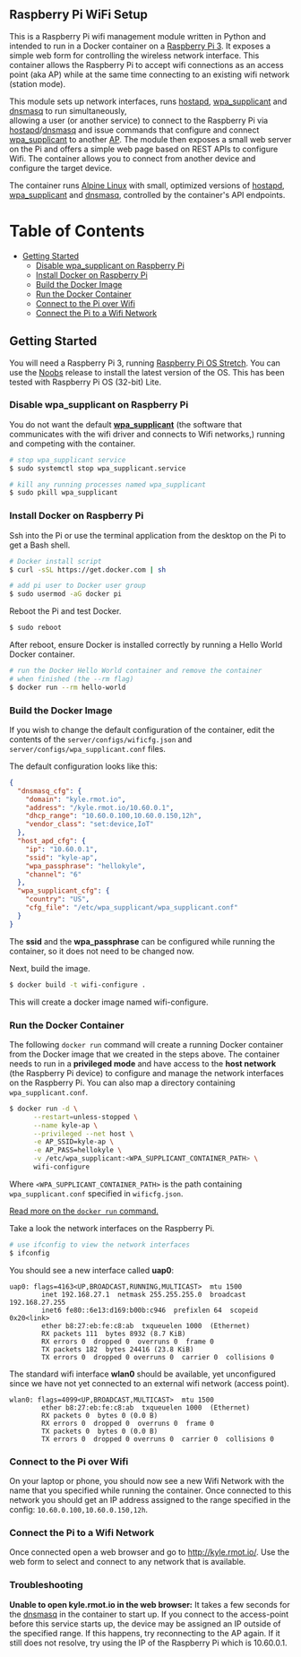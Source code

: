## Raspberry Pi WiFi Setup

This is a Raspberry Pi wifi management module written in Python and intended to run in a 
Docker container on a [Raspberry Pi 3](https://amzn.to/2jfXhCA). It exposes a simple web form for 
controlling the wireless network interface. This container allows the Raspberry Pi to accept wifi connections 
as an access point (aka AP) while at the same time connecting to an existing wifi network (station mode).

This module sets up network interfaces, runs [hostapd], [wpa_supplicant] and [dnsmasq] to run simultaneously,  
allowing a user (or another service) to connect to the Raspberry Pi via [hostapd]/[dnsmasq] and issue commands 
that configure and connect [wpa_supplicant] to another [AP]. The module then exposes a small web server on the Pi 
and offers a simple web page based on REST APIs to configure Wifi. The container allows you to connect from another 
device and configure the target device.

The container runs [Alpine Linux](https://alpinelinux.org/) with small, optimized versions of [hostapd], 
[wpa_supplicant] and [dnsmasq], controlled by the container's API endpoints.

Table of Contents
=================
      
* [Getting Started](#getting-started)
    * [Disable wpa_supplicant on Raspberry Pi](#disable-wpa_supplicant-on-raspberry-pi)
    * [Install Docker on Raspberry Pi](#install-docker-on-raspberry-pi)
    * [Build the Docker Image](#build-the-docker-image)
    * [Run the Docker Container](#run-the-docker-container)
    * [Connect to the Pi over Wifi](#connect-to-the-pi-over-wifi)
    * [Connect the Pi to a Wifi Network](#connect-the-pi-to-a-wifi-network)


## Getting Started

You will need a Raspberry Pi 3, running [Raspberry Pi OS Stretch](https://www.raspberrypi.org/downloads/raspberry-pi-os/). 
You can use the [Noobs] release to install the latest version of the OS. 
This has been tested with Raspberry Pi OS (32-bit) Lite.

### Disable wpa_supplicant on Raspberry Pi

You do not want the default **[wpa_supplicant]** (the software that communicates
with the wifi driver and connects to Wifi networks,) running and competing
with the container.

```bash
# stop wpa_supplicant service
$ sudo systemctl stop wpa_supplicant.service

# kill any running processes named wpa_supplicant
$ sudo pkill wpa_supplicant
```

### Install Docker on Raspberry Pi

Ssh into the Pi or use the terminal application from the desktop on the Pi
to get a Bash shell.

```bash
# Docker install script
$ curl -sSL https://get.docker.com | sh

# add pi user to Docker user group
$ sudo usermod -aG docker pi
```

Reboot the Pi and test Docker.

```bash
$ sudo reboot
```

After reboot, ensure Docker is installed correctly by running a Hello World
Docker container.

```bash
# run the Docker Hello World container and remove the container
# when finished (the --rm flag)
$ docker run --rm hello-world
```

### Build the Docker Image

If you wish to change the default configuration of the container, edit the contents of the 
`server/configs/wificfg.json` and `server/configs/wpa_supplicant.conf` files. 

The default configuration looks like this:

```json
{
  "dnsmasq_cfg": {
    "domain": "kyle.rmot.io",
    "address": "/kyle.rmot.io/10.60.0.1",
    "dhcp_range": "10.60.0.100,10.60.0.150,12h",
    "vendor_class": "set:device,IoT"
  },
  "host_apd_cfg": {
    "ip": "10.60.0.1",
    "ssid": "kyle-ap",
    "wpa_passphrase": "hellokyle",
    "channel": "6"
  },
  "wpa_supplicant_cfg": {
    "country": "US",
    "cfg_file": "/etc/wpa_supplicant/wpa_supplicant.conf"
  }
}
```

The **ssid** and the **wpa_passphrase** can be configured while running the container, 
so it does not need to be changed now.

Next, build the image.

```bash
$ docker build -t wifi-configure .
```

This will create a docker image named wifi-configure.

### Run the Docker Container

The following `docker run` command will create a running Docker container from
the Docker image that we created in the steps above. The container needs to run in a **privileged mode** 
and have access to the **host network** (the Raspberry Pi device) to configure and manage the network interfaces on
the Raspberry Pi. You can also map a directory containing `wpa_supplicant.conf`.


```bash
$ docker run -d \
      --restart=unless-stopped \
      --name kyle-ap \
      --privileged --net host \
      -e AP_SSID=kyle-ap \
      -e AP_PASS=hellokyle \
      -v /etc/wpa_supplicant:<WPA_SUPPLICANT_CONTAINER_PATH> \
      wifi-configure
```

Where `<WPA_SUPPLICANT_CONTAINER_PATH>` is the path containing `wpa_supplicant.conf` specified in `wificfg.json`.

[Read more on the `docker run` command.](https://docs.docker.com/engine/reference/run/)


Take a look the network interfaces on the Raspberry Pi.

```bash
# use ifconfig to view the network interfaces
$ ifconfig
```

You should see a new interface called **uap0**:

```plain
uap0: flags=4163<UP,BROADCAST,RUNNING,MULTICAST>  mtu 1500
        inet 192.168.27.1  netmask 255.255.255.0  broadcast 192.168.27.255
        inet6 fe80::6e13:d169:b00b:c946  prefixlen 64  scopeid 0x20<link>
        ether b8:27:eb:fe:c8:ab  txqueuelen 1000  (Ethernet)
        RX packets 111  bytes 8932 (8.7 KiB)
        RX errors 0  dropped 0  overruns 0  frame 0
        TX packets 182  bytes 24416 (23.8 KiB)
        TX errors 0  dropped 0 overruns 0  carrier 0  collisions 0
```

The standard wifi interface **wlan0** should be available, yet unconfigured since we have not yet connected to an external wifi network (access point).

```plain
wlan0: flags=4099<UP,BROADCAST,MULTICAST>  mtu 1500
        ether b8:27:eb:fe:c8:ab  txqueuelen 1000  (Ethernet)
        RX packets 0  bytes 0 (0.0 B)
        RX errors 0  dropped 0  overruns 0  frame 0
        TX packets 0  bytes 0 (0.0 B)
        TX errors 0  dropped 0 overruns 0  carrier 0  collisions 0
```

### Connect to the Pi over Wifi

On your laptop or phone, you should now see a new Wifi Network with the name that you specified while running the container. Once connected to this network you should get an IP address assigned to the range specified in the config: `10.60.0.100,10.60.0.150,12h`.

### Connect the Pi to a Wifi Network

Once connected open a web browser and go to http://kyle.rmot.io/. Use the web form to select and connect to any network that is available.

### Troubleshooting

**Unable to open kyle.rmot.io in the web browser:**
It takes a few seconds for the [dnsmasq] in the container to start up. If you connect to the access-point before this service starts up, the device may be assigned an IP outside of the specified range. If this happens, try reconnecting to the AP again. If it still does not resolve, try using the IP of the Raspberry Pi which is 10.60.0.1.


[Noobs]: https://www.raspberrypi.org/downloads/noobs/
[hostapd]: https://w1.fi/hostapd/
[wpa_supplicant]: https://w1.fi/wpa_supplicant/
[dnsmasq]: http://www.thekelleys.org.uk/dnsmasq/doc.html
[AP]: https://en.wikipedia.org/wiki/Wireless_access_point
[Station]: https://en.wikipedia.org/wiki/Station_(networking)
[IOT]: https://en.wikipedia.org/wiki/Internet_of_things
[Docker]: https://www.docker.com/
[Alpine Linux]: https://alpinelinux.org/
